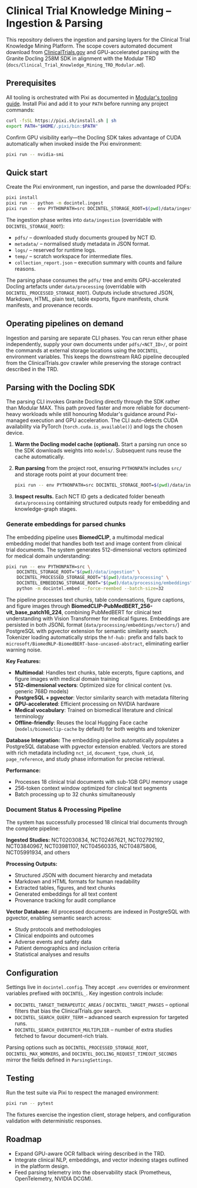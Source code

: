 # Clinical Trial Knowledge Mining – Ingestion & Parsing

This repository delivers the ingestion and parsing layers for the Clinical Trial Knowledge Mining Platform. The scope covers automated document download from [ClinicalTrials.gov](https://clinicaltrials.gov/) and GPU-accelerated parsing with the Granite Docling 258M SDK in alignment with the Modular TRD (`docs/Clinical_Trial_Knowledge_Mining_TRD_Modular.md`).

## Prerequisites

All tooling is orchestrated with Pixi as documented in [Modular's tooling guide](https://docs.modular.com/mojo/manual/get-started/). Install Pixi and add it to your `PATH` before running any project commands:

```bash
curl -fsSL https://pixi.sh/install.sh | sh
export PATH="$HOME/.pixi/bin:$PATH"
```

Confirm GPU visibility early—the Docling SDK takes advantage of CUDA automatically when invoked inside the Pixi environment:

```bash
pixi run -- nvidia-smi
```

## Quick start

Create the Pixi environment, run ingestion, and parse the downloaded PDFs:

```bash
pixi install
pixi run -- python -m docintel.ingest
pixi run -- env PYTHONPATH=src DOCINTEL_STORAGE_ROOT=$(pwd)/data/ingestion DOCINTEL_PROCESSED_STORAGE_ROOT=$(pwd)/data/processing python -m docintel.parse --max-workers=1
```

The ingestion phase writes into `data/ingestion` (overridable with `DOCINTEL_STORAGE_ROOT`):

- `pdfs/` – downloaded study documents grouped by NCT ID.
- `metadata/` – normalised study metadata in JSON format.
- `logs/` – reserved for runtime logs.
- `temp/` – scratch workspace for intermediate files.
- `collection_report.json` – execution summary with counts and failure reasons.

The parsing phase consumes the `pdfs/` tree and emits GPU-accelerated Docling artefacts under `data/processing` (overridable with `DOCINTEL_PROCESSED_STORAGE_ROOT`). Outputs include structured JSON, Markdown, HTML, plain text, table exports, figure manifests, chunk manifests, and provenance records.

## Operating pipelines on demand

Ingestion and parsing are separate CLI phases. You can rerun either phase independently, supply your own documents under `pdfs/<NCT_ID>/`, or point the commands at external storage locations using the `DOCINTEL_` environment variables. This keeps the downstream RAG pipeline decoupled from the ClinicalTrials.gov crawler while preserving the storage contract described in the TRD.

## Parsing with the Docling SDK

The parsing CLI invokes Granite Docling directly through the SDK rather than Modular MAX. This path proved faster and more reliable for document-heavy workloads while still honouring Modular's guidance around Pixi-managed execution and GPU acceleration. The CLI auto-detects CUDA availability via PyTorch (`torch.cuda.is_available()`) and logs the chosen device.

1. **Warm the Docling model cache (optional).** Start a parsing run once so the SDK downloads weights into `models/`. Subsequent runs reuse the cache automatically.

2. **Run parsing** from the project root, ensuring `PYTHONPATH` includes `src/` and storage roots point at your document tree:

    ```bash
    pixi run -- env PYTHONPATH=src DOCINTEL_STORAGE_ROOT=$(pwd)/data/ingestion DOCINTEL_PROCESSED_STORAGE_ROOT=$(pwd)/data/processing python -m docintel.parse --max-workers=1 --force-reparse
    ```

3. **Inspect results.** Each NCT ID gets a dedicated folder beneath `data/processing` containing structured outputs ready for embedding and knowledge-graph stages.

### Generate embeddings for parsed chunks

The embedding pipeline uses **BiomedCLIP**, a multimodal medical embedding model that handles both text and image content from clinical trial documents. The system generates 512-dimensional vectors optimized for medical domain understanding:

```bash
pixi run -- env PYTHONPATH=src \
    DOCINTEL_STORAGE_ROOT="$(pwd)/data/ingestion" \
    DOCINTEL_PROCESSED_STORAGE_ROOT="$(pwd)/data/processing" \
    DOCINTEL_EMBEDDING_STORAGE_ROOT="$(pwd)/data/processing/embeddings" \
    python -m docintel.embed --force-reembed --batch-size=32
```

The pipeline processes text chunks, table condensations, figure captions, and figure images through **BiomedCLIP-PubMedBERT_256-vit_base_patch16_224**, combining PubMedBERT for clinical text understanding with Vision Transformer for medical figures. Embeddings are persisted in both JSONL format (`data/processing/embeddings/vectors/`) and PostgreSQL with pgvector extension for semantic similarity search. Tokenizer loading automatically strips the `hf-hub:` prefix and falls back to `microsoft/BiomedNLP-BiomedBERT-base-uncased-abstract`, eliminating earlier warning noise.

**Key Features:**
- **Multimodal**: Handles text chunks, table excerpts, figure captions, and figure images with medical domain training
- **512-dimensional vectors**: Optimized size for clinical content (vs. generic 768D models)
- **PostgreSQL + pgvector**: Vector similarity search with metadata filtering
- **GPU-accelerated**: Efficient processing on NVIDIA hardware
- **Medical vocabulary**: Trained on biomedical literature and clinical terminology
- **Offline-friendly**: Reuses the local Hugging Face cache (`models/biomedclip-cache` by default) for both weights and tokenizer

**Database Integration:**
The embedding pipeline automatically populates a PostgreSQL database with pgvector extension enabled. Vectors are stored with rich metadata including `nct_id`, `document_type`, `chunk_id`, `page_reference`, and study phase information for precise retrieval.

**Performance:**
- Processes 18 clinical trial documents with sub-1GB GPU memory usage
- 256-token context window optimized for clinical text segments
- Batch processing up to 32 chunks simultaneously

### Document Status & Processing Pipeline

The system has successfully processed 18 clinical trial documents through the complete pipeline:

**Ingested Studies:** NCT02030834, NCT02467621, NCT02792192, NCT03840967, NCT03981107, NCT04560335, NCT04875806, NCT05991934, and others

**Processing Outputs:**
- Structured JSON with document hierarchy and metadata
- Markdown and HTML formats for human readability  
- Extracted tables, figures, and text chunks
- Generated embeddings for all text content
- Provenance tracking for audit compliance

**Vector Database:**
All processed documents are indexed in PostgreSQL with pgvector, enabling semantic search across:
- Study protocols and methodologies
- Clinical endpoints and outcomes
- Adverse events and safety data
- Patient demographics and inclusion criteria
- Statistical analyses and results

## Configuration

Settings live in `docintel.config`. They accept `.env` overrides or environment variables prefixed with `DOCINTEL_`. Key ingestion controls include:

- `DOCINTEL_TARGET_THERAPEUTIC_AREAS` / `DOCINTEL_TARGET_PHASES` – optional filters that bias the ClinicalTrials.gov search.
- `DOCINTEL_SEARCH_QUERY_TERM` – advanced search expression for targeted runs.
- `DOCINTEL_SEARCH_OVERFETCH_MULTIPLIER` – number of extra studies fetched to favour document-rich trials.

Parsing options such as `DOCINTEL_PROCESSED_STORAGE_ROOT`, `DOCINTEL_MAX_WORKERS`, and `DOCINTEL_DOCLING_REQUEST_TIMEOUT_SECONDS` mirror the fields defined in `ParsingSettings`.

## Testing

Run the test suite via Pixi to respect the managed environment:

```bash
pixi run -- pytest
```

The fixtures exercise the ingestion client, storage helpers, and configuration validation with deterministic responses.

## Roadmap

- Expand GPU-aware OCR fallback wiring described in the TRD.
- Integrate clinical NLP, embeddings, and vector indexing stages outlined in the platform design.
- Feed parsing telemetry into the observability stack (Prometheus, OpenTelemetry, NVIDIA DCGM).

